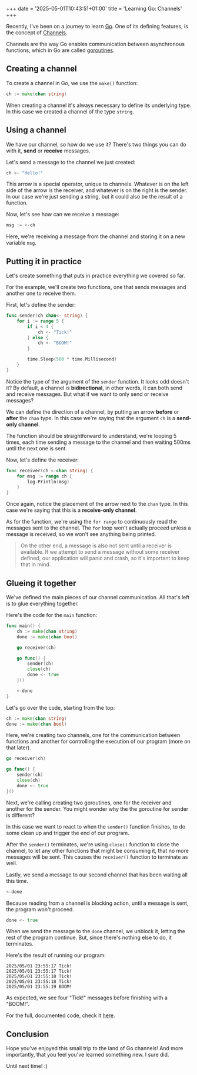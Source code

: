 +++
date = '2025-05-01T10:43:51+01:00'
title = 'Learning Go: Channels'
+++

Recently, I've been on a journey to learn <a href="https://go.dev" target="_blank">Go</a>. One of its defining features, is the concept of <a href="https://go.dev/doc/effective_go#channels" target="_blank">Channels</a>.

Channels are the way Go enables communication between asynchronous functions, which in Go are called <a href="https://go.dev/doc/effective_go#goroutines" target="_blank">goroutines</a>.

<!--more-->

## Creating a channel

To create a channel in Go, we use the `make()` function:

```Go
ch := make(chan string)
```

When creating a channel it's always necessary to define its underlying type. In this case we created a channel of the type `string`.

## Using a channel

We have our channel, so how do we use it? There's two things you can do with it, **send** or **receive** messages.

Let's send a message to the channel we just created:

```Go
ch <- "Hello!"
```

This arrow is a special operator, unique to channels. Whatever is on the left side of the arrow is the receiver, and whatever is on the right is the sender. In our case we're just sending a string, but it could also be the result of a function.

Now, let's see how can we receive a message:

```Go
msg := <-ch
```

Here, we're receiving a message from the channel and storing it on a new variable `msg`.

## Putting it in practice

Let's create something that puts in practice everything we covered so far.

For the example, we'll create two functions, one that sends messages and another one to receive them.

First, let's define the sender:

```Go {linenos=inline}
func sender(ch chan<- string) {
	for i := range 5 {
		if i < 4 {
			ch <- "Tick!"
		} else {
			ch <- "BOOM!"
		}

		time.Sleep(500 * time.Millisecond)
	}
}
```

Notice the type of the argument of the `sender` function. It looks odd doesn't it? By default, a channel is **bidirectional**, in other words, it can both send and receive messages. But what if we want to only send or receive messages?

We can define the direction of a channel, by putting an arrow **before** or **after** the `chan` type. In this case we're saying that the argument `ch` is a **send-only channel**.

The function should be straightforward to understand, we're looping 5 times, each time sending a message to the channel and then waiting 500ms until the next one is sent.

Now, let's define the receiver:

```Go {linenos=inline}
func receiver(ch <-chan string) {
	for msg := range ch {
		log.Println(msg)
	}
}
```

Once again, notice the placement of the arrow next to the `chan` type. In this case we're saying that this is a **receive-only channel**.

As for the function, we're using the `for range` to continuously read the messages sent to the channel. The `for` loop won't actually proceed unless a message is received, so we won't see anything being printed.

> On the other end, a message is also not sent until a receiver is available. If we attempt to send a message without some receiver defined, our application will panic and crash, so it's important to keep that in mind.

## Glueing it together

We've defined the main pieces of our channel communication. All that's left is to glue everything together.

Here's the code for the `main` function:

```Go {linenos=inline}
func main() {
	ch := make(chan string)
	done := make(chan bool)

	go receiver(ch)

	go func() {
		sender(ch)
		close(ch)
		done <- true
	}()

	<-done
}
```

Let's go over the code, starting from the top:

```Go {linenos=inline}
ch := make(chan string)
done := make(chan bool)
```

Here, we're creating two channels, one for the communication between functions and another for controlling the execution of our program (more on that later).

```Go {linenos=inline}
go receiver(ch)

go func() {
    sender(ch)
    close(ch)
    done <- true
}()
```

Next, we're calling creating two goroutines, one for the receiver and another for the sender. You might wonder why the the goroutine for sender is different?

In this case we want to react to when the `sender()` function finishes, to do some clean up and trigger the end of our program.

After the `sender()` terminates, we're using `close()` function to close the channel, to let any other functions that might be consuming it, that no more messages will be sent. This causes the `receiver()` function to terminate as well.

Lastly, we send a message to our second channel that has been waiting all this time.

```Go
<-done
```

Because reading from a channel is blocking action, until a message is sent, the program won't proceed.

```Go
done <- true
```

When we send the message to the `done` channel, we unblock it, letting the rest of the program continue. But, since there's nothing else to do, it terminates.

Here's the result of running our program:

```
2025/05/01 23:55:17 Tick!
2025/05/01 23:55:17 Tick!
2025/05/01 23:55:18 Tick!
2025/05/01 23:55:18 Tick!
2025/05/01 23:55:19 BOOM!
```

As expected, we see four "Tick!" messages before finishing with a "BOOM!".

For the full, documented code, check it <a href="https://gist.github.com/nelsonr/040a2d89b32fc7b767dbc443b78f8f28" target="_blank">here</a>.

## Conclusion

Hope you've enjoyed this small trip to the land of Go channels! And more importantly, that you feel you've learned something new. I sure did.

Until next time! :)
